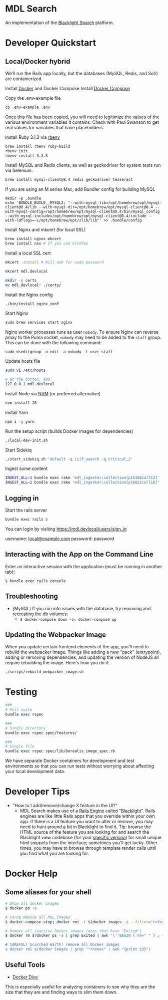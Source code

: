 # MDL Search

An implementation of the [Blacklight Search](http://projectblacklight.org/)
platform.

# Developer Quickstart

## Local/Docker hybrid

We'll run the Rails app locally, but the databases (MySQL, Redis, and Solr) are
containerized.

Install [Docker](https://docs.docker.com/engine/install/) and Docker Compose
Install [Docker Compose](https://docs.docker.com/compose/)

Copy the .env-example file

```bash
cp .env-example .env
```

Once this file has been copied, you will need to legitimize the values of the
various environment variables it contains. Check with Paul Swanson to get real
values for variables that have placeholders.

Install Ruby 3.1.2 via [rbenv](https://github.com/rbenv/rbenv)

```bash
brew install rbenv ruby-build
rbenv init
rbenv install 3.3.5
```

Install MySQL and Redis clients, as well as geckodriver for system tests run via
Selenium.

```bash
brew install mysql-client@8.4 redis geckodriver tesseract
```

If you are using an M series Mac, add Bundler config for building MySQL

```shell
mkdir -p .bundle
echo 'BUNDLE_BUILD__MYSQL2: "--with-mysql-lib=/opt/homebrew/opt/mysql-client@8.4/lib --with-mysql-dir=/opt/homebrew/opt/mysql-client@8.4 --with-mysql-config=/opt/homebrew/opt/mysql-client@8.4/bin/mysql_config --with-mysql-include=/opt/homebrew/opt/mysql-client@8.4/include --with-ldflags=-L/opt/homebrew/opt/zlib/lib"' >> .bundle/config
```

Install Nginx and mkcert (for local SSL)

```bash
brew install nginx mkcert
brew install nss # If you use Firefox
```

Install a local SSL cert

```bash
mkcert -install # Will ask for sudo password

mkcert mdl.devlocal

mkdir -p certs
mv mdl.devlocal* ./certs/
```

Install the Nginx config

```bash
./bin/install_nginx_conf
```

Start Nginx

```bash
sudo brew services start nginx
```

Nginx worker processes runs as user `nobody`. To ensure Nginx can reverse proxy
to the Puma socket, `nobody` may need to be added to the `staff` group. This
can be done with the following command:

```shell
sudo dseditgroup -o edit -a nobody -t user staff
```

Update hosts file

```bash
sudo vi /etc/hosts

# at the bottom, add
127.0.0.1 mdl.devlocal
```

Install Node via [NVM](https://github.com/nvm-sh/nvm) (or preferred alternative)

```bash
nvm install 20
```

Install Yarn

```bash
npm i -g yarn
```

Run the setup script (builds Docker images for dependencies)

```bash
./local-dev-init.sh
```

Start Sidekiq

```bash
./start_sidekiq.sh 'default -q iiif_search -q critical,2'
```

Ingest some content

```bash
INGEST_ALL=1 bundle exec rake 'mdl_ingester:collection[p15160coll13]'
INGEST_ALL=1 bundle exec rake 'mdl_ingester:collection[p16022coll10]'
```

## Logging in

Start the rails server

```bash
bundle exec rails s
```

You can login by visiting https://mdl.devlocal/users/sign_in

username: local@example.com password: password

## Interacting with the App on the Command Line

Enter an interactive session with the application (must be running in another
tab):

`$ bundle exec rails console`

## Troubleshooting

* [MySQL] If you run into issues with the database, try removing and recreating
  the db volumes:
  * `$ docker-compose down -v; docker-compose up`

## Updating the Webpacker Image

When you update certain frontend elements of the app, you'll need to rebuild the
webpacker image. Things like adding a new "pack" (entrypoint), adding or
removing dependencies, and updating the version of NodeJS all require rebuilding
the image. Here's how you do it:

`./script/rebuild_webpacker_image.sh`

# Testing

```bash
###
# Full suite
bundle exec rspec

###
# Single directory
bundle exec rspec spec/features/

###
# Single file
bundle exec rspec spec/lib/borealis_image_spec.rb
```

We have separate Docker containers for development and test environments so that
you can run tests without worrying about affecting your local development data.

# Developer Tips

* "How to I add/remove/change X feature in the UI?"
  * MDL Search makes use of a [Rails
    Engine](https://guides.rubyonrails.org/engines.html) called
    "[Blacklight](https://github.com/projectblacklight/blacklight)". Rails
    engines are like little Rails apps that you override within your own app. If
    there is a UI feature you want to alter or remove, you may need to hunt
    around a bit in Blacklight to find it. Tip: browse the HTML source of the
    feature you are looking for and search the Blacklight view codebase (for
    your [specific
    version](https://github.com/projectblacklight/blacklight/tree/v6.10.1/app/views))
    for small unique html snippets from the interface; sometimes you'll get
    lucky. Other times, you may have to browse through template render calls
    until you find what you are looking for.

# Docker Help

## Some aliases for your shell

```bash
# Show all docker images
$ docker ps -a

# Force Remove all MDL images
$ docker-compose stop; docker rmi -f $(docker images -q --filter="reference=mdl*")

# Remove all inactive Docker images (ones that have "Exited")
$ docker rm $(docker ps -a | grep Exited | awk '\''BEGIN { FS=" " } ; {print $1;}'\'')

# CAREFUL! Scorched earth! remove all Docker images
$ docker rmi $(docker images | grep "^<none>" | awk "{print $3}")
```

## Useful Tools

* [Docker Dive](https://github.com/wagoodman/dive)

This is especially useful for analyzing containers to see why they are the size
that they are and finding ways to slim them down.

